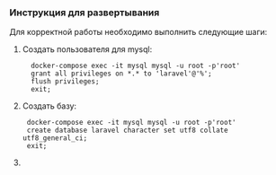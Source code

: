 ### Инструкция для развертывания ###

Для корректной работы необходимо выполнить следующие шаги:
1. Создать пользователя для mysql:
   ```
     docker-compose exec -it mysql mysql -u root -p'root'
     grant all privileges on *.* to 'laravel'@'%';
     flush privileges;
     exit;
   ```
2. Создать базу:
   ```
    docker-compose exec -it mysql mysql -u root -p'root'
    create database laravel character set utf8 collate utf8_general_ci;
    exit;
   ```
3. 
   
